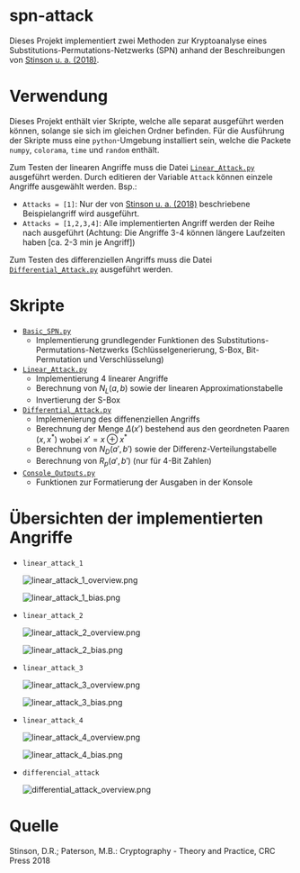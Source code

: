 # spn-attack

Dieses Projekt implementiert zwei Methoden zur Kryptoanalyse eines Substitutions-Permutations-Netzwerks (SPN) anhand der Beschreibungen von [Stinson u. a. (2018)](#quelle). 

# Verwendung

Dieses Projekt enthält vier Skripte, welche alle separat ausgeführt werden können, solange sie sich im gleichen Ordner befinden. Für die Ausführung der Skripte muss eine `python`-Umgebung installiert sein, welche die Packete `numpy`, `colorama`, `time` und `random` enthält.

Zum Testen der linearen Angriffe muss die Datei [`Linear_Attack.py`](scripts/Linear_Attack.py) ausgeführt werden. Durch editieren der Variable `Attack` können einzele Angriffe ausgewählt werden. Bsp.:
- `Attacks = [1]`: Nur der von [Stinson u. a. (2018)](#quelle) beschriebene Beispielangriff wird ausgeführt.
- `Attacks = [1,2,3,4]`: Alle implementierten Angriff werden der Reihe nach ausgeführt (Achtung: Die Angriffe 3-4 können längere Laufzeiten haben [ca. 2-3 min je Angriff])

Zum Testen des differenziellen Angriffs muss die Datei [`Differential_Attack.py`](scripts/Differential_Attack.py) ausgeführt werden.

# Skripte

- [`Basic_SPN.py`](scripts/Basic_SPN.py)
  - Implementierung grundlegender Funktionen des Substitutions-Permutations-Netzwerks (Schlüsselgenerierung, S-Box, Bit-Permutation und Verschlüsselung)
- [`Linear_Attack.py`](scripts/Linear_Attack.py)
  - Implementierung 4 linearer Angriffe
  - Berechnung von $`N_L(a,b)`$ sowie der linearen Approximationstabelle
  - Invertierung der S-Box
- [`Differential_Attack.py`](scripts/Differential_Attack.py)
  - Implemenierung des diffenenziellen Angriffs
  - Berechnung der Menge $`\Delta(x')`$ bestehend aus den geordneten Paaren $`(x,x^*)`$ wobei $`x'=x\oplus x^*`$
  - Berechnung von $`N_D(a',b')`$ sowie der Differenz-Verteilungstabelle
  - Berechnung von $`R_p(a',b')`$ (nur für 4-Bit Zahlen)
- [`Console_Outputs.py`](scripts/Console_Outputs.py)
  - Funktionen zur Formatierung der Ausgaben in der Konsole

# Übersichten der implementierten Angriffe

- `linear_attack_1`
  
  ![linear_attack_1_overview.png](images/graphs/linear_attack_1_overview.png)

  ![linear_attack_1_bias.png](images/latex/linear_attack_1_bias.png)

- `linear_attack_2`
  
  ![linear_attack_2_overview.png](images/graphs/linear_attack_2_overview.png)

  ![linear_attack_2_bias.png](images/latex/linear_attack_2_bias.png)

- `linear_attack_3`
  
  ![linear_attack_3_overview.png](images/graphs/linear_attack_3_overview.png)

  ![linear_attack_3_bias.png](images/latex/linear_attack_3_bias.png)

- `linear_attack_4`
  
  ![linear_attack_4_overview.png](images/graphs/linear_attack_4_overview.png)

  ![linear_attack_4_bias.png](images/latex/linear_attack_4_bias.png)

- `differencial_attack`

  ![differential_attack_overview.png](images/graphs/differential_attack_overview.png)

# Quelle

Stinson, D.R.; Paterson, M.B.: Cryptography - Theory and Practice, CRC Press 2018
